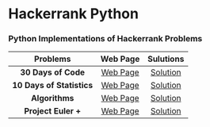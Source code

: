 # Hackerrank Python
### Python Implementations of Hackerrank Problems

| Problems | Web Page | Sulutions |
|:--------:|:--------:|:---------:|
| **30 Days of Code** | [Web Page](https://www.hackerrank.com/domains/tutorials/30-days-of-code) | [Solution](https://github.com/quqixun/Hackerrank_Python/tree/master/30%20Days%20of%20Code) |
| **10 Days of Statistics** | [Web Page](https://www.hackerrank.com/domains/tutorials/10-days-of-statistics/1) | [Solution](https://github.com/quqixun/Hackerrank_Python/tree/master/10%20Days%20of%20Statistics) |
| **Algorithms** | [Web Page](https://www.hackerrank.com/domains/algorithms/warmup) | [Solution](https://github.com/quqixun/Hackerrank_Python/tree/master/Algorithm) |
| **Project Euler +** | [Web Page](https://www.hackerrank.com/contests/projecteuler/challenges) | [Solution](https://github.com/quqixun/Hackerrank_Python/tree/master/ProjectEulerPlus) |
